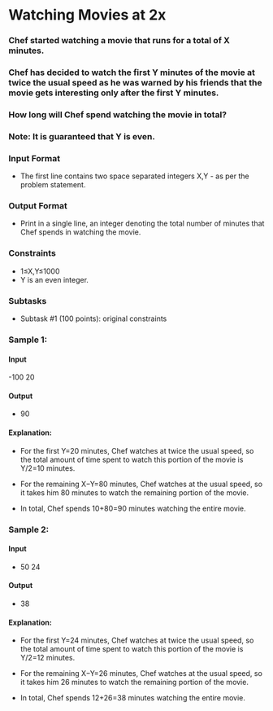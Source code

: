 # Watching Movies at 2x
### Chef started watching a movie that runs for a total of X minutes.

### Chef has decided to watch the first Y minutes of the movie at twice the usual speed as he was warned by his friends that the movie gets interesting only after the first Y minutes.

### How long will Chef spend watching the movie in total?

### Note: It is guaranteed that Y is even.

### Input Format
- The first line contains two space separated integers X,Y - as per the problem statement.

### Output Format
- Print in a single line, an integer denoting the total number of minutes that Chef spends in watching the movie.

### Constraints
- 1≤X,Y≤1000
- Y is an even integer.

### Subtasks
- Subtask #1 (100 points): original constraints

### Sample 1:
#### Input
-100 20
#### Output
- 90
#### Explanation:
- For the first Y=20 minutes, Chef watches at twice the usual speed, so the total amount of time spent to watch this portion of the movie is Y/2=10 minutes.

- For the remaining X−Y=80 minutes, Chef watches at the usual speed, so it takes him 80 minutes to watch the remaining portion of the movie.
- In total, Chef spends 10+80=90 minutes watching the entire movie.

### Sample 2:
#### Input
- 50 24
#### Output
- 38
#### Explanation:
- For the first Y=24 minutes, Chef watches at twice the usual speed, so the total amount of time spent to watch this portion of the movie is Y/2=12 minutes.

- For the remaining X−Y=26 minutes, Chef watches at the usual speed, so it takes him 26 minutes to watch the remaining portion of the movie.

- In total, Chef spends 12+26=38 minutes watching the entire movie.